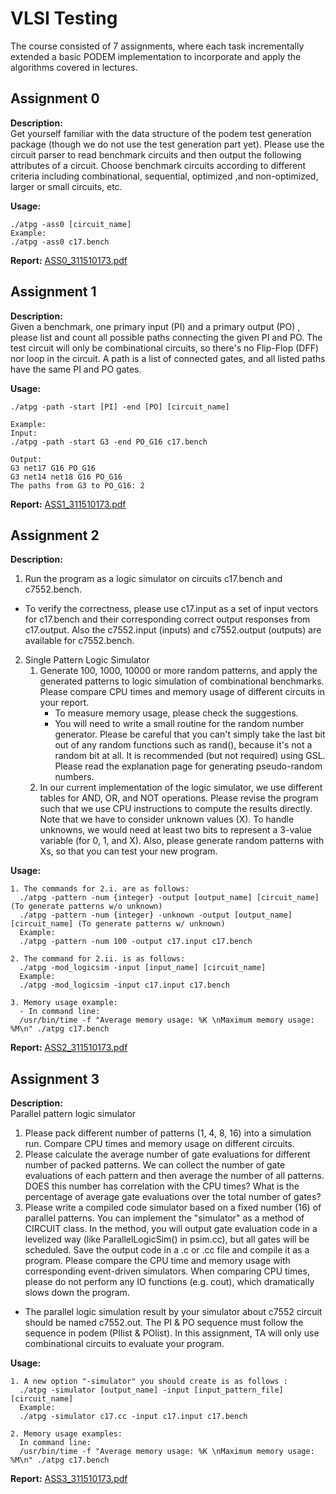 # VLSI Testing
The course consisted of 7 assignments, where each task incrementally extended a basic PODEM implementation to incorporate and apply the algorithms covered in lectures.

## Assignment 0
**Description:**  
Get yourself familiar with the data structure of the podem test generation package (though we do not use the test generation part yet). 
Please use the circuit parser to read benchmark circuits and then output the following attributes of a circuit. 
Choose benchmark circuits according to different criteria including combinational, sequential, optimized ,and non-optimized, larger or small circuits, etc. 

**Usage:**
```
./atpg -ass0 [circuit_name]
Example:
./atpg -ass0 c17.bench
```

**Report:**
[ASS0_311510173.pdf](report/ASS0_311510173.pdf)


## Assignment 1
**Description:**  
Given a benchmark, one primary input (PI) and a primary output (PO) , please list and count all possible paths connecting the given PI and PO.
The test circuit will only be combinational circuits, so there's no Flip-Flop (DFF) nor loop in the circuit.
A path is a list of connected gates, and all listed paths have the same PI and PO gates.

**Usage:**
```
./atpg -path -start [PI] -end [PO] [circuit_name]

Example:
Input:
./atpg -path -start G3 -end PO_G16 c17.bench

Output:
G3 net17 G16 PO_G16
G3 net14 net18 G16 PO_G16
The paths from G3 to PO_G16: 2
```

**Report:**
[ASS1_311510173.pdf](report/ASS1_311510173.pdf)

## Assignment 2
**Description:**  
1. Run the program as a logic simulator on circuits c17.bench and c7552.bench.
- To verify the correctness, please use c17.input as a set of input vectors for c17.bench and their corresponding correct output responses from c17.output. Also the c7552.input (inputs) and c7552.output (outputs) are available for c7552.bench.
2. Single Pattern Logic Simulator  
    1. Generate 100, 1000, 10000 or more random patterns, and apply the generated patterns to logic simulation of combinational benchmarks. Please compare CPU times and memory usage of different circuits in your report.  
        - To measure memory usage, please check the suggestions.
        - You will need to write a small routine for the random number generator. Please be careful that you can't simply take the last bit out of any random functions such as rand(), because it's not a random bit at all. It is recommended (but not required) using GSL. Please read the explanation page for generating pseudo-random numbers.  
    2. In our current implementation of the logic simulator, we use different tables for AND, OR, and NOT operations. Please revise the program such that we use CPU instructions to compute the results directly. Note that we have to consider unknown values (X). To handle unknowns, we would need at least two bits to represent a 3-value variable (for 0, 1, and X). Also, please generate random patterns with Xs, so that you can test your new program.

**Usage:**
```
1. The commands for 2.i. are as follows:
  ./atpg -pattern -num {integer} -output [output_name] [circuit_name] (To generate patterns w/o unknown)
  ./atpg -pattern -num {integer} -unknown -output [output_name] [circuit_name] (To generate patterns w/ unknown)
  Example:
  ./atpg -pattern -num 100 -output c17.input c17.bench

2. The command for 2.ii. is as follows:
  ./atpg -mod_logicsim -input [input_name] [circuit_name]
  Example:
  ./atpg -mod_logicsim -input c17.input c17.bench

3. Memory usage example:
  - In command line:
  /usr/bin/time -f "Average memory usage: %K \nMaximum memory usage: %M\n" ./atpg c17.bench
```

**Report:**
[ASS2_311510173.pdf](report/ASS2_311510173.pdf)

## Assignment 3
**Description:**  
Parallel pattern logic simulator
1. Please pack different number of patterns (1, 4, 8, 16) into a simulation run. Compare CPU times and memory usage on different circuits.
2. Please calculate the average number of gate evaluations for different number of packed patterns. We can collect the number of gate evaluations of each pattern and then average the number of all patterns. DOES this number has correlation with the CPU times? What is the percentage of average gate evaluations over the total number of gates?
3. Please write a compiled code simulator based on a fixed number (16) of parallel patterns. You can implement the "simulator" as a method of CIRCUIT class. In the method, you will output gate evaluation code in a levelized way (like ParallelLogicSim() in psim.cc), but all gates will be scheduled. Save the output code in a .c or .cc file and compile it as a program. Please compare the CPU time and memory usage with corresponding event-driven simulators.
When comparing CPU times, please do not perform any IO functions (e.g. cout), which dramatically slows down the program.
- The parallel logic simulation result by your simulator about c7552 circuit should be named c7552.out. The PI & PO sequence must follow the sequence in podem (PIlist & POlist).
In this assignment, TA will only use combinational circuits to evaluate your program.

**Usage:**
```
1. A new option "-simulator" you should create is as follows :
  ./atpg -simulator [output_name] -input [input_pattern_file] [circuit_name]
  Example:
  ./atpg -simulator c17.cc -input c17.input c17.bench

2. Memory usage examples:
  In command line:
  /usr/bin/time -f "Average memory usage: %K \nMaximum memory usage: %M\n" ./atpg c17.bench
```

**Report:**
[ASS3_311510173.pdf](report/ASS3_311510173.pdf)
